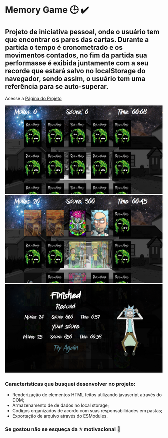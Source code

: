 # Memory Game :clock3: :heavy_check_mark: 



## Projeto de iniciativa pessoal, onde o usuário tem que encontrar os pares das cartas. Durante a partida o tempo é cronometrado  e os movimentos contados, no fim da partida sua performasse é exibida juntamente com a seu recorde que estará salvo no localStorage do navegador, sendo assim, o usuário tem uma referência para se auto-superar.

Acesse a <a href="https://gonzagadavid.github.io/memory-card-game/" target="_blank" >Página do Projeto</a>

<img src="./public/images/readme1.png">

<img src="./public/images/readme2.png">

<img src="./public/images/readme3.png">



### Características que busquei desenvolver no projeto:

- Renderização de elementos HTML feitos utilizando javascript através do DOM;
- Armazenamento de de dados no local storage;
- Códigos organizados de acordo com suas responsabilidades em pastas;
- Exportação de arquivo através do ESModules.



### Se gostou não se esqueça da :star: motivacional :grimacing: ​
